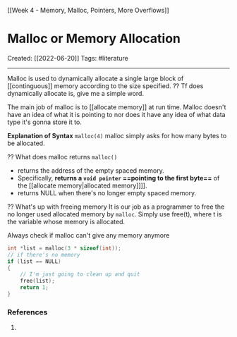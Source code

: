 [[Week 4 - Memory, Malloc, Pointers, More Overflows]]

# Malloc or Memory Allocation
Created:  [[2022-06-20]]
Tags: #literature  

---
Malloc is used to dynamically allocate a single large block of [[continguous]] memory according to the size specified. 
?? Tf does dynamically allocate is, give me a simple word. 

The main job of malloc is to [[allocate memory]] at run time.  Malloc doesn't have an idea of what it is pointing to nor does it have any idea of what data type it's gonna store it to. 


**Explanation of Syntax**
`malloc(4)` malloc simply asks for how many bytes to be allocated.


?? What does malloc returns
`malloc()` 
- returns the address of the empty spaced memory. 
- Specifically, **returns a `void pointer` ==pointing to the first byte==** of the [[allocate memory|allocated memory]]]].
- returns NULL when there's no longer empty spaced memory. 


?? What's up with freeing memory
It is our job as a programmer to free the no longer used allocated memory by `malloc`. 
Simply use free(t), where t is the variable whose memory is allocated.


Always check if malloc can't give any memory anymore
```C 
int *list = malloc(3 * sizeof(int));
// if there's no memory
if (list == NULL)
{
    // I'm just going to clean up and quit
    free(list);
    return 1;
}
```








### References
1. 